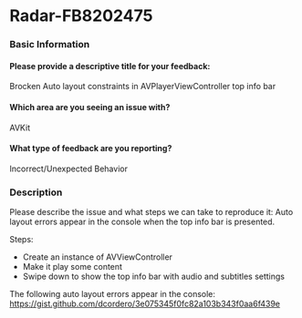 # Radar-FB8202475

### Basic Information
#### Please provide a descriptive title for your feedback:
Brocken Auto layout constraints in AVPlayerViewController top info bar

#### Which area are you seeing an issue with?
AVKit

#### What type of feedback are you reporting?
Incorrect/Unexpected Behavior

### Description
Please describe the issue and what steps we can take to reproduce it:
Auto layout errors appear in the console when the top info bar is presented.

Steps:
- Create an instance of AVViewController
- Make it play some content
- Swipe down to show the top info bar with audio and subtitles settings

The following auto layout errors appear in the console:
https://gist.github.com/dcordero/3e075345f0fc82a103b343f0aa6f439e
